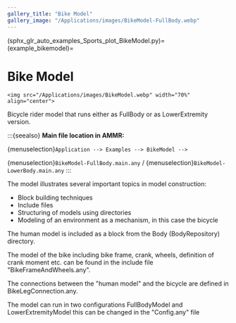 ```yaml
---
gallery_title: "Bike Model"
gallery_image: "/Applications/images/BikeModel-FullBody.webp"
---
```


(sphx_glr_auto_examples_Sports_plot_BikeModel.py)=
(example_bikemodel)=
# Bike Model

````{sidebar} **Example**
<img src="/Applications/images/BikeModel.webp" width="70%" align="center">
````


Bicycle rider model that runs either as
FullBody or as LowerExtremity version.



:::{seealso}
**Main file location in AMMR:**

{menuselection}`Application --> Examples --> BikeModel -->`

{menuselection}`BikeModel-FullBody.main.any` /
{menuselection}`BikeModel-LowerBody.main.any`
:::

The model illustrates several important topics in model
construction:

- Block building techniques
- Include files
- Structuring of models using directories
- Modeling of an environment as a mechanism, in this case the bicycle

The human model is included as a block from the Body (BodyRepository) directory.

The model of the bike including bike frame, crank, wheels, definition of
crank moment etc. can be found in the include file "BikeFrameAndWheels.any".

The connections between the "human model" and the bicycle are defined in
BikeLegConnection.any.

The model can run in two configurations FullBodyModel and LowerExtremityModel this
can be changed in the "Config.any" file
